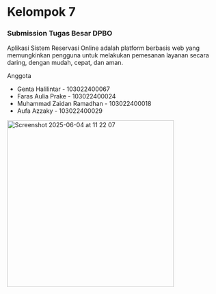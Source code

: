 <h1>Kelompok 7</h1>
<h3>Submission Tugas Besar DPBO</h3>
Aplikasi Sistem Reservasi Online adalah platform berbasis web yang memungkinkan pengguna untuk melakukan pemesanan layanan secara daring, dengan mudah, cepat, dan aman.
<p>Anggota</p>
<ul>
  <li>Genta Halilintar - 103022400067</li>
  <li>Faras Aulia Prake - 103022400024</li>
  <li>Muhammad Zaidan Ramadhan - 103022400018</li>
  <li>Aufa Azzaky - 103022400029</li>
</ul>
<img width="390" alt="Screenshot 2025-06-04 at 11 22 07" src="https://github.com/user-attachments/assets/42ce268f-65e0-4247-9395-fc83b0312d4f" />
